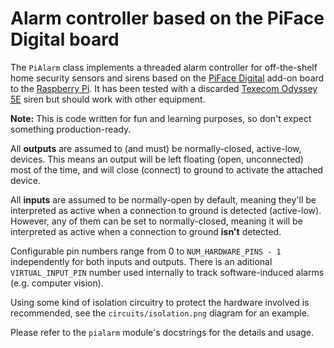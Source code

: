 # Alarm controller based on the PiFace Digital board

The `PiAlarm` class implements a threaded alarm controller for off-the-shelf home security sensors and sirens based on the [PiFace Digital](http://www.piface.org.uk/products/piface_digital/) add-on board to the [Raspberry Pi](https://www.raspberrypi.org/). It has been tested with a discarded [Texecom Odyssey 5E](https://www.texe.com/uk/products/series/external-sounders/premier-series/) siren but should work with other equipment.

**Note:** This is code written for fun and learning purposes, so don't expect something production-ready.

All **outputs** are assumed to (and must) be normally-closed, active-low, devices. This means an output will be left floating (open, unconnected) most of the time, and will close (connect) to ground to activate the attached device.

All **inputs** are assumed to be normally-open by default, meaning they'll be interpreted as active when a connection to ground is detected (active-low). However, any of them can be set to normally-closed, meaning it will be interpreted as active when a connection to ground **isn't** detected.

Configurable pin numbers range from 0 to `NUM_HARDWARE_PINS - 1` independently for both inputs and outputs. There is an aditional `VIRTUAL_INPUT_PIN` number used internally to track software-induced alarms (e.g. computer vision).

Using some kind of isolation circuitry to protect the hardware involved is recommended, see the `circuits/isolation.png` diagram for an example.

Please refer to the `pialarm` module's docstrings for the details and usage.
